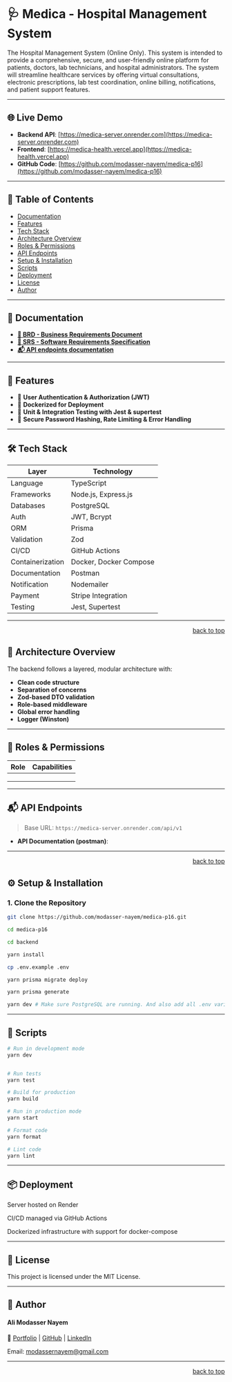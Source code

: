# 🩺 Medica - Hospital Management System

The Hospital Management System (Online Only). This system is intended to provide a comprehensive, secure, and user-friendly online platform for patients, doctors, lab technicians, and hospital administrators. The system will streamline healthcare services by offering virtual consultations, electronic prescriptions, lab test coordination, online billing, notifications, and patient support features.

---

## 🌐 Live Demo

- **Backend API**: [https://medica-server.onrender.com](https://medica-server.onrender.com)
- **Frontend**: [https://medica-health.vercel.app](https://medica-health.vercel.app)
- **GitHub Code**: [https://github.com/modasser-nayem/medica-p16](https://github.com/modasser-nayem/medica-p16)

---

## 📑 Table of Contents

- [Documentation](#documentation)
- [Features](#features)
- [Tech Stack](#tech-stack)
- [Architecture Overview](#architecture-overview)
- [Roles & Permissions](#roles--permissions)
- [API Endpoints](#api-endpoints)
- [Setup & Installation](#setup--installation)
- [Scripts](#scripts)
- [Deployment](#deployment)
- [License](#license)
- [Author](#author)

---

## 📄 Documentation

- **[📘 BRD - Business Requirements Document](https://docs.google.com/document/d/1qOPBECxxBG9FVJI80gdx-XQNFt4Nwas0No2TyJDiCEY/edit?usp=sharing)**
- **[📙 SRS - Software Requirements Specification](https://docs.google.com/document/d/1i1aUojf82BIOXUkFl_OiKNUviKq0UKajvnPdoR4v6uY/edit?usp=sharing)**
- **[📬 API endpoints documentation]()**

---

## 🚀 Features

- 🧾 **User Authentication & Authorization (JWT)**
- 🐳 **Dockerized for Deployment**
- 🧪 **Unit & Integration Testing with Jest & supertest**
- 🔐 **Secure Password Hashing, Rate Limiting & Error Handling**

---

## 🛠️ Tech Stack

| Layer            | Technology             |
| ---------------- | ---------------------- |
| Language         | TypeScript             |
| Frameworks       | Node.js, Express.js    |
| Databases        | PostgreSQL             |
| Auth             | JWT, Bcrypt            |
| ORM              | Prisma                 |
| Validation       | Zod                    |
| CI/CD            | GitHub Actions         |
| Containerization | Docker, Docker Compose |
| Documentation    | Postman                |
| Notification     | Nodemailer             |
| Payment          | Stripe Integration     |
| Testing          | Jest, Supertest        |

---

<p align="right"><a href="#readme-top">back to top</a></p>

## 🧱 Architecture Overview

The backend follows a layered, modular architecture with:

- **Clean code structure**
- **Separation of concerns**
- **Zod-based DTO validation**
- **Role-based middleware**
- **Global error handling**
- **Logger (Winston)**

---

## 👥 Roles & Permissions

| Role | Capabilities |
| ---- | ------------ |
|      |              |
|      |              |
|      |              |

---

## 📬 API Endpoints

> Base URL: `https://medica-server.onrender.com/api/v1`

- **API Documentation (postman)**: []()

---

<p align="right"><a href="#readme-top">back to top</a></p>

## ⚙️ Setup & Installation

### 1. Clone the Repository

```bash
git clone https://github.com/modasser-nayem/medica-p16.git

cd medica-p16

cd backend

yarn install

cp .env.example .env

yarn prisma migrate deploy

yarn prisma generate

yarn dev # Make sure PostgreSQL are running. And also add all .env variable
```

---

## 🧪 Scripts

```bash
# Run in development mode
yarn dev


# Run tests
yarn test

# Build for production
yarn build

# Run in production mode
yarn start

# Format code
yarn format

# Lint code
yarn lint
```

---

## 📦 Deployment

Server hosted on Render

CI/CD managed via GitHub Actions

Dockerized infrastructure with support for docker-compose

---

## 🪪 License

This project is licensed under the MIT License.

---

## 📣 Author

#### Ali Modasser Nayem

🔗 [Portfolio](https://alimodassernayem.vercel.app/) | [GitHub](https://github.com/modasser-nayem) | [LinkedIn](https://www.linkedin.com/in/alimodassernayem/)

Email: [modassernayem@gmail.com](modassernayem@gmail.com)

---

<p align="right"><a href="#readme-top">back to top</a></p>

